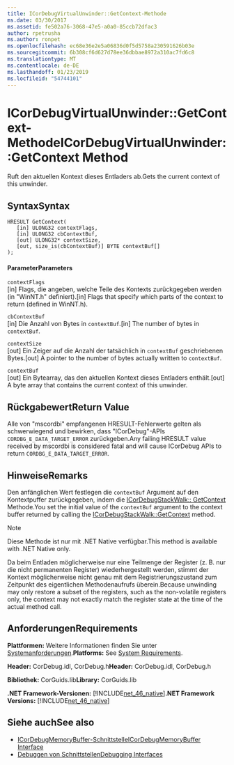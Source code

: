 ```yaml
---
title: ICorDebugVirtualUnwinder::GetContext-Methode
ms.date: 03/30/2017
ms.assetid: fe502a76-3068-47e5-a0a0-85ccb72dfac3
author: rpetrusha
ms.author: ronpet
ms.openlocfilehash: ec68e36e2e5a06836d0f5d5758a230591626b03e
ms.sourcegitcommit: 6b308cf6d627d78ee36dbbae8972a310ac7fd6c8
ms.translationtype: MT
ms.contentlocale: de-DE
ms.lasthandoff: 01/23/2019
ms.locfileid: "54744101"
---
```

# <a name="icordebugvirtualunwindergetcontext-method"></a><span data-ttu-id="319e2-102">ICorDebugVirtualUnwinder::GetContext-Methode</span><span class="sxs-lookup"><span data-stu-id="319e2-102">ICorDebugVirtualUnwinder::GetContext Method</span></span>
<span data-ttu-id="319e2-103">Ruft den aktuellen Kontext dieses Entladers ab.</span><span class="sxs-lookup"><span data-stu-id="319e2-103">Gets the current context of this unwinder.</span></span>  
  
## <a name="syntax"></a><span data-ttu-id="319e2-104">Syntax</span><span class="sxs-lookup"><span data-stu-id="319e2-104">Syntax</span></span>  
  
```  
HRESULT GetContext(  
   [in] ULONG32 contextFlags,  
   [in] ULONG32 cbContextBuf,  
   [out] ULONG32* contextSize,  
   [out, size_is(cbContextBuf)] BYTE contextBuf[]  
);  
```  
  
#### <a name="parameters"></a><span data-ttu-id="319e2-105">Parameter</span><span class="sxs-lookup"><span data-stu-id="319e2-105">Parameters</span></span>  
 `contextFlags`  
 <span data-ttu-id="319e2-106">[in] Flags, die angeben, welche Teile des Kontexts zurückgegeben werden (in "WinNT.h" definiert).</span><span class="sxs-lookup"><span data-stu-id="319e2-106">[in] Flags that specify which parts of the context to return (defined in WinNT.h).</span></span>  
  
 `cbContextBuf`  
 <span data-ttu-id="319e2-107">[in] Die Anzahl von Bytes in `contextBuf`.</span><span class="sxs-lookup"><span data-stu-id="319e2-107">[in] The number of bytes in `contextBuf`.</span></span>  
  
 `contextSize`  
 <span data-ttu-id="319e2-108">[out] Ein Zeiger auf die Anzahl der tatsächlich in `contextBuf` geschriebenen Bytes.</span><span class="sxs-lookup"><span data-stu-id="319e2-108">[out] A pointer to the number of bytes actually written to `contextBuf`.</span></span>  
  
 `contextBuf`  
 <span data-ttu-id="319e2-109">[out] Ein Bytearray, das den aktuellen Kontext dieses Entladers enthält.</span><span class="sxs-lookup"><span data-stu-id="319e2-109">[out] A byte array that contains the current context of this unwinder.</span></span>  
  
## <a name="return-value"></a><span data-ttu-id="319e2-110">Rückgabewert</span><span class="sxs-lookup"><span data-stu-id="319e2-110">Return Value</span></span>  
 <span data-ttu-id="319e2-111">Alle von "mscordbi" empfangenen HRESULT-Fehlerwerte gelten als schwerwiegend und bewirken, dass "ICorDebug"-APIs `CORDBG_E_DATA_TARGET_ERROR` zurückgeben.</span><span class="sxs-lookup"><span data-stu-id="319e2-111">Any failing HRESULT value received by mscordbi is considered fatal and will cause ICorDebug APIs to return `CORDBG_E_DATA_TARGET_ERROR`.</span></span>  
  
## <a name="remarks"></a><span data-ttu-id="319e2-112">Hinweise</span><span class="sxs-lookup"><span data-stu-id="319e2-112">Remarks</span></span>  
 <span data-ttu-id="319e2-113">Den anfänglichen Wert festlegen die `contextBuf` Argument auf den Kontextpuffer zurückgegeben, indem die [ICorDebugStackWalk:: GetContext](../../../../docs/framework/unmanaged-api/debugging/icordebugstackwalk-getcontext-method.md) Methode.</span><span class="sxs-lookup"><span data-stu-id="319e2-113">You set the initial value of the `contextBuf` argument to the context buffer returned by calling the [ICorDebugStackWalk::GetContext](../../../../docs/framework/unmanaged-api/debugging/icordebugstackwalk-getcontext-method.md) method.</span></span>  
  
> [!NOTE]
>  <span data-ttu-id="319e2-114">Diese Methode ist nur mit .NET Native verfügbar.</span><span class="sxs-lookup"><span data-stu-id="319e2-114">This method is available with .NET Native only.</span></span>  
  
 <span data-ttu-id="319e2-115">Da beim Entladen möglicherweise nur eine Teilmenge der Register (z. B. nur die nicht permanenten Register) wiederhergestellt werden, stimmt der Kontext möglicherweise nicht genau mit dem Registrierungszustand zum Zeitpunkt des eigentlichen Methodenaufrufs überein.</span><span class="sxs-lookup"><span data-stu-id="319e2-115">Because unwinding may only restore a subset of the registers, such as the non-volatile registers only, the context may not exactly match the register state at the time of the actual method call.</span></span>  
  
## <a name="requirements"></a><span data-ttu-id="319e2-116">Anforderungen</span><span class="sxs-lookup"><span data-stu-id="319e2-116">Requirements</span></span>  
 <span data-ttu-id="319e2-117">**Plattformen:** Weitere Informationen finden Sie unter [Systemanforderungen](../../../../docs/framework/get-started/system-requirements.md).</span><span class="sxs-lookup"><span data-stu-id="319e2-117">**Platforms:** See [System Requirements](../../../../docs/framework/get-started/system-requirements.md).</span></span>  
  
 <span data-ttu-id="319e2-118">**Header:** CorDebug.idl, CorDebug.h</span><span class="sxs-lookup"><span data-stu-id="319e2-118">**Header:** CorDebug.idl, CorDebug.h</span></span>  
  
 <span data-ttu-id="319e2-119">**Bibliothek:** CorGuids.lib</span><span class="sxs-lookup"><span data-stu-id="319e2-119">**Library:** CorGuids.lib</span></span>  
  
 <span data-ttu-id="319e2-120">**.NET Framework-Versionen:** [!INCLUDE[net_46_native](../../../../includes/net-46-native-md.md)]</span><span class="sxs-lookup"><span data-stu-id="319e2-120">**.NET Framework Versions:** [!INCLUDE[net_46_native](../../../../includes/net-46-native-md.md)]</span></span>  
  
## <a name="see-also"></a><span data-ttu-id="319e2-121">Siehe auch</span><span class="sxs-lookup"><span data-stu-id="319e2-121">See also</span></span>
- [<span data-ttu-id="319e2-122">ICorDebugMemoryBuffer-Schnittstelle</span><span class="sxs-lookup"><span data-stu-id="319e2-122">ICorDebugMemoryBuffer Interface</span></span>](../../../../docs/framework/unmanaged-api/debugging/icordebugmemorybuffer-interface.md)
- [<span data-ttu-id="319e2-123">Debuggen von Schnittstellen</span><span class="sxs-lookup"><span data-stu-id="319e2-123">Debugging Interfaces</span></span>](../../../../docs/framework/unmanaged-api/debugging/debugging-interfaces.md)
